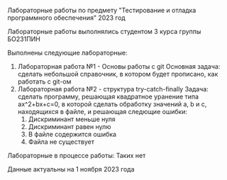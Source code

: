 Лабораторные работы по предмету "Тестирование и отладка программного обеспечения" 2023 год

Лабораторные работы выполнялись студентом 3 курса группы БО231ПИН

Выполнены следующие лабораторные:
1) Лабораторная работа №1 - Основы работы с git
     Основная задача: сделать небольшой справочник, в котором будет прописано, как работать с git-ом
3) Лабораторная работа №2 - структура try-catch-finally
     Задача: сделать программу, решающая квадратное уранение типа ax^2+bx+c=0, в которой сделать обработку значений a, b и c, находящихся в файле, и решающая следющие ошибки:
      1)  Дискриминант меньше нуля
      2)  Дискриминант равен нулю
      3)  В файле содержится ошибка
      4)  Файла не существует

Лабораторные в процессе работы:
Таких нет

Данные актуальны на 1 ноября 2023 года
